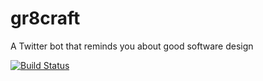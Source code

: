 # gr8craft
A Twitter bot that reminds you about good software design

[![Build Status](https://travis-ci.org/codurance/gr8craft.svg?branch=master)](https://travis-ci.org/codurance/gr8craft)
